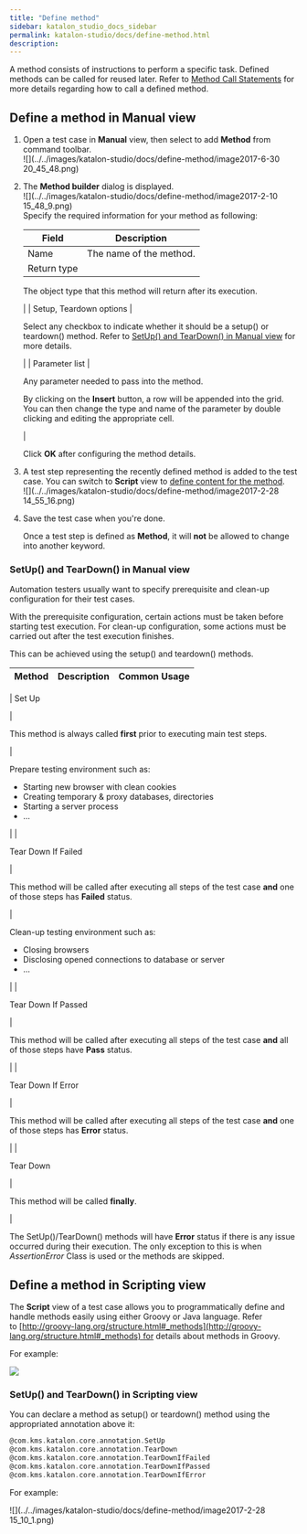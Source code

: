 ```yaml
---
title: "Define method" 
sidebar: katalon_studio_docs_sidebar
permalink: katalon-studio/docs/define-method.html 
description: 
---
```

A method consists of instructions to perform a specific task. Defined methods can be called for reused later. Refer to [Method Call Statements](/display/KD/Method+Call+Statements) for more details regarding how to call a defined method.

Define a method in Manual view
------------------------------

1.  Open a test case in **Manual** view, then select to add **Method** from command toolbar.  
    ![](../../images/katalon-studio/docs/define-method/image2017-6-30 20_45_48.png)  
      
    
2.  The **Method builder** dialog is displayed.   
    ![](../../images/katalon-studio/docs/define-method/image2017-2-10 15_48_9.png)  
    Specify the required information for your method as following:
    
    | Field | Description |
    | --- | --- |
    | Name | The name of the method. |
    | Return type | 
    The object type that this method will return after its execution.
    
    
    
     |
    | Setup, Teardown options | 
    
    Select any checkbox to indicate whether it should be a setup() or teardown() method. Refer to [SetUp() and TearDown() in Manual view](#Definemethod-SetUp()andTearDown()inManualview) for more details.
    
     |
    | Parameter list | 
    
    Any parameter needed to pass into the method.
    
    By clicking on the **Insert** button, a row will be appended into the grid. You can then change the type and name of the parameter by double clicking and editing the appropriate cell.
    
     |
    
    Click **OK** after configuring the method details.
    
3.  A test step representing the recently defined method is added to the test case. You can switch to **Script** view to [define content for the method](https://docs.katalon.com/display/KD/Define+method#Definemethod-DefineamethodinScriptingview).  
    ![](../../images/katalon-studio/docs/define-method/image2017-2-28 14_55_16.png)  
      
    
4.  Save the test case when you're done.
    
    Once a test step is defined as **Method**, it will **not** be allowed to change into another keyword.
    

### SetUp() and TearDown() in Manual view

Automation testers usually want to specify prerequisite and clean-up configuration for their test cases.

With the prerequisite configuration, certain actions must be taken before starting test execution. For clean-up configuration, some actions must be carried out after the test execution finishes.

This can be achieved using the setup() and teardown() methods. 

| Method | Description | Common Usage |
| --- | --- | --- |
| 
Set Up

 | 

This method is always called **first** prior to executing main test steps.  
  


 | 

Prepare testing environment such as:

*   Starting new browser with clean cookies
*   Creating temporary & proxy databases, directories
*   Starting a server process
*   ...

 |
| 

Tear Down If Failed

 | 

This method will be called after executing all steps of the test case **and** one of those steps has **Failed** status.

 | 

Clean-up testing environment such as:

*   Closing browsers
*   Disclosing opened connections to database or server
*   ...

 |
| 

Tear Down If Passed

 | 

This method will be called after executing all steps of the test case **and** all of those steps have **Pass** status.

 |
| 

Tear Down If Error

 | 

This method will be called after executing all steps of the test case **and** one of those steps has **Error** status.

 |
| 

Tear Down

 | 

This method will be called **finally**.

 |

The SetUp()/TearDown() methods will have **Error** status if there is any issue occurred during their execution. The only exception to this is when _AssertionError_ Class is used or the methods are skipped.

Define a method in Scripting view
---------------------------------

The **Script** view of a test case allows you to programmatically define and handle methods easily using either Groovy or Java language. Refer to [http://groovy-lang.org/structure.html#_methods](http://groovy-lang.org/structure.html#_methods) for details about methods in Groovy.

For example:

![](../../images/katalon-studio/docs/define-method/1.png)

### SetUp() and TearDown() in Scripting view

You can declare a method as setup() or teardown() method using the appropriated annotation above it:

```groovy
@com.kms.katalon.core.annotation.SetUp
@com.kms.katalon.core.annotation.TearDown
@com.kms.katalon.core.annotation.TearDownIfFailed
@com.kms.katalon.core.annotation.TearDownIfPassed
@com.kms.katalon.core.annotation.TearDownIfError
```

For example:

![](../../images/katalon-studio/docs/define-method/image2017-2-28 15_10_1.png)